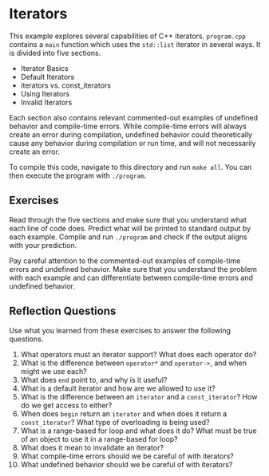 # Iterators
This example explores several capabilities of C++ iterators.  `program.cpp` contains a `main` function which uses the `std::list` iterator in several ways.  It is divided into five sections.
* Iterator Basics
* Default Iterators
* iterators vs. const_iterators
* Using Iterators
* Invalid Iterators

Each section also contains relevant commented-out examples of undefined behavior and compile-time errors.  While compile-time errors will always create an error during compilation, undefined behavior could theoretically cause any behavior during compilation or run time, and will not necessarily create an error.

To compile this code, navigate to this directory and run `make all`.  You can then execute the program with `./program`.  

## Exercises
Read through the five sections and make sure that you understand what each line of code does.  Predict what will be printed to standard output by each example.  Compile and run `./program` and check if the output aligns with your prediction.

Pay careful attention to the commented-out examples of compile-time errors and undefined behavior.  Make sure that you understand the problem with each example and can differentiate between compile-time errors and undefined behavior.

## Reflection Questions
Use what you learned from these exercises to answer the following questions.
1. What operators must an iterator support?  What does each operator do?
2. What is the difference between `operator*` and `operator->`, and when might we use each?
3. What does `end` point to, and why is it useful?
4. What is a default iterator and how are we allowed to use it?
5. What is the difference between an `iterator` and a `const_iterator`?  How do we get access to either?
6. When does `begin` return an `iterator` and when does it return a `const_iterator`?  What type of overloading is being used?
7. What is a range-based for loop and what does it do?  What must be true of an object to use it in a range-based for loop?
8. What does it mean to invalidate an iterator?
9. What compile-time errors should we be careful of with iterators?
10. What undefined behavior should we be careful of with iterators?
